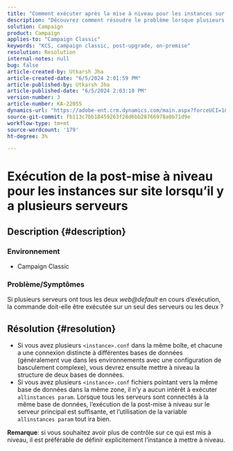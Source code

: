 ```yaml
---
title: "Comment exécuter après la mise à niveau pour les instances sur site en présence de plusieurs serveurs ?"
description: "Découvrez comment résoudre le problème lorsque plusieurs serveurs sont tous deux en cours d’exécution web@default."
solution: Campaign
product: Campaign
applies-to: "Campaign Classic"
keywords: "KCS, campaign classic, post-upgrade, on-premise"
resolution: Resolution
internal-notes: null
bug: false
article-created-by: Utkarsh Jha
article-created-date: "6/5/2024 2:01:59 PM"
article-published-by: Utkarsh Jha
article-published-date: "6/5/2024 2:03:10 PM"
version-number: 3
article-number: KA-22055
dynamics-url: "https://adobe-ent.crm.dynamics.com/main.aspx?forceUCI=1&pagetype=entityrecord&etn=knowledgearticle&id=2767462c-4423-ef11-840a-000d3a37eaf2"
source-git-commit: fb113c7bb18459263f28d6bb28766978a0b71d9e
workflow-type: tm+mt
source-wordcount: '179'
ht-degree: 3%

---
```


# Exécution de la post-mise à niveau pour les instances sur site lorsqu’il y a plusieurs serveurs

## Description {#description}


### <b>Environnement</b>

- Campaign Classic




### <b>Problème/Symptômes</b>

Si plusieurs serveurs ont tous les deux *web@default* en cours d’exécution, la commande doit-elle être exécutée sur un seul des serveurs ou les deux ?


## Résolution {#resolution}


- Si vous avez plusieurs `<instance>.conf` dans la même boîte, et chacune a une connexion distincte à différentes bases de données (généralement vue dans les environnements avec une configuration de basculement complexe), vous devrez ensuite mettre à niveau la structure de deux bases de données.
- Si vous avez plusieurs `<instance>.conf` fichiers pointant vers la même base de données dans la même zone, il n’y a aucun intérêt à exécuter `allinstances param`. Lorsque tous les serveurs sont connectés à la même base de données, l’exécution de la post-mise à niveau sur le serveur principal est suffisante, et l’utilisation de la variable `allinstances param` tout ira bien.




<b>Remarque</b>: si vous souhaitez avoir plus de contrôle sur ce qui est mis à niveau, il est préférable de définir explicitement l’instance à mettre à niveau.
